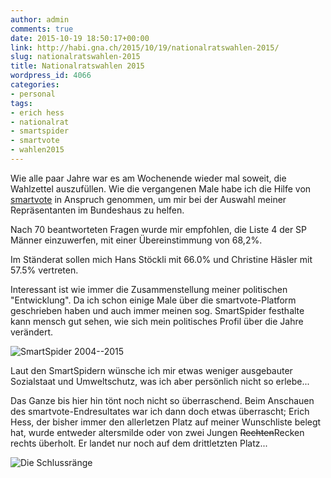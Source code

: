 ```yaml
---
author: admin
comments: true
date: 2015-10-19 18:50:17+00:00
link: http://habi.gna.ch/2015/10/19/nationalratswahlen-2015/
slug: nationalratswahlen-2015
title: Nationalratswahlen 2015
wordpress_id: 4066
categories:
- personal
tags:
- erich hess
- nationalrat
- smartspider
- smartvote
- wahlen2015
---
```


Wie alle paar Jahre war es am Wochenende wieder mal soweit, die Wahlzettel auszufüllen. Wie die vergangenen Male habe ich die Hilfe von [smartvote](https://smartvote.ch) in Anspruch genommen, um mir bei der Auswahl meiner Repräsentanten im Bundeshaus zu helfen.

Nach 70 beantworteten Fragen wurde mir empfohlen, die Liste 4 der SP Männer einzuwerfen, mit einer Übereinstimmung von 68,2%.

Im Ständerat sollen mich Hans Stöckli mit 66.0% und Christine Häsler mit 57.5% vertreten.

Interessant ist wie immer die Zusammenstellung meiner politischen "Entwicklung". Da ich schon einige Male über die smartvote-Platform geschrieben haben und auch immer meinen sog. SmartSpider festhalte kann mensch gut sehen, wie sich mein politisches Profil über die Jahre verändert.

![SmartSpider 2004--2015](http://habi.gna.ch/wp-content/uploads/2015/10/SmartSpider.gif)

Laut den SmartSpidern wünsche ich mir etwas weniger ausgebauter Sozialstaat und Umweltschutz, was ich aber persönlich nicht so erlebe...

Das Ganze bis hier hin tönt noch nicht so überraschend. Beim Anschauen des smartvote-Endresultates war ich dann doch etwas überrascht; Erich Hess, der bisher immer den allerletzen Platz auf meiner Wunschliste belegt hat, wurde entweder altersmilde oder von zwei Jungen <del>Rechten</del>Recken rechts überholt. Er landet nur noch auf dem drittletzten Platz...

![Die Schlussränge](http://habi.gna.ch/wp-content/uploads/2015/10/ErichUndCo.png)

